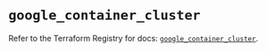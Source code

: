 # `google_container_cluster`

Refer to the Terraform Registry for docs: [`google_container_cluster`](https://registry.terraform.io/providers/hashicorp/google-beta/6.45.0/docs/resources/google_container_cluster).
